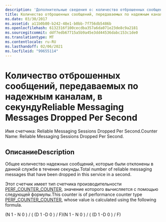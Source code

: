 ```yaml
---
description: 'Дополнительные сведения о: количество отброшенных сообщений надежных сообщений в секунду'
title: Количество отброшенных сообщений, передаваемых по надежным каналам, в секунду
ms.date: 03/30/2017
ms.assetid: a11b0b80-b242-48e1-b0bb-7f756db5486b
ms.openlocfilehash: 6132316f100cecdba357a6da071e23de8c9a2181
ms.sourcegitcommit: ddf7edb67715a5b9a45e3dd44536dabc153c1de0
ms.translationtype: MT
ms.contentlocale: ru-RU
ms.lasthandoff: 02/06/2021
ms.locfileid: "99655114"
---
```

# <a name="reliable-messaging-messages-dropped-per-second"></a><span data-ttu-id="0c45a-103">Количество отброшенных сообщений, передаваемых по надежным каналам, в секунду</span><span class="sxs-lookup"><span data-stu-id="0c45a-103">Reliable Messaging Messages Dropped Per Second</span></span>

<span data-ttu-id="0c45a-104">Имя счетчика: Reliable Messaging Sessions Dropped Per Second.</span><span class="sxs-lookup"><span data-stu-id="0c45a-104">Counter Name: Reliable Messaging Sessions Dropped Per Second.</span></span>  
  
## <a name="description"></a><span data-ttu-id="0c45a-105">Описание</span><span class="sxs-lookup"><span data-stu-id="0c45a-105">Description</span></span>  

 <span data-ttu-id="0c45a-106">Общее количество надежных сообщений, которые были отклонены в данной службе в течение секунды.</span><span class="sxs-lookup"><span data-stu-id="0c45a-106">Total number of reliable messaging messages that have been dropped in this service in a second.</span></span>  
  
 <span data-ttu-id="0c45a-107">Этот счетчик имеет тип счетчика производительности [PERF_COUNTER_COUNTER](/previous-versions/windows/it-pro/windows-server-2003/cc740048(v=ws.10)), значение которого вычисляется с помощью следующей формулы.</span><span class="sxs-lookup"><span data-stu-id="0c45a-107">This counter is of performance counter type [PERF_COUNTER_COUNTER](/previous-versions/windows/it-pro/windows-server-2003/cc740048(v=ws.10)), whose value is calculated using the following formula.</span></span>  
  
 <span data-ttu-id="0c45a-108">(N 1 - N 0 ) / ( (D 1 -D 0 ) / F)</span><span class="sxs-lookup"><span data-stu-id="0c45a-108">(N 1 - N 0 ) / ( (D 1 -D 0 ) / F)</span></span>
